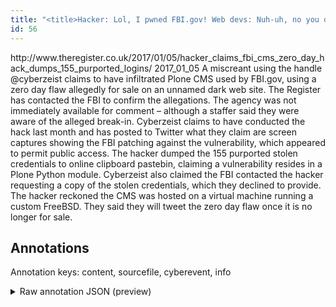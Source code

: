 ```yaml
---
title: "<title>Hacker: Lol, I pwned FBI.gov! Web devs: Nuh-uh, no you didn't • The Register    </title>"
id: 56
---
```


<title>Hacker: Lol, I pwned FBI.gov! Web devs: Nuh-uh, no you didn't • The Register    </title>
<source> http://www.theregister.co.uk/2017/01/05/hacker_claims_fbi_cms_zero_day_hack_dumps_155_purported_logins/ </source>
<date> 2017_01_05 </date>
<text>
A miscreant using the handle @cyberzeist claims to have infiltrated Plone CMS used by FBI.gov, using a zero day flaw allegedly for sale on an unnamed dark web site.
The Register has contacted the FBI to confirm the allegations.
The agency was not immediately available for comment – although a staffer said they were aware of the alleged break-in.
Cyberzeist claims to have conducted the hack last month and has posted to Twitter what they claim are screen captures showing the FBI patching against the vulnerability, which appeared to permit public access.
The hacker dumped the 155 purported stolen credentials to online clipboard pastebin, claiming a vulnerability resides in a Plone Python module.
Cyberzeist also claimed the FBI contacted the hacker requesting a copy of the stolen credentials, which they declined to provide.
The hacker reckoned the CMS was hosted on a virtual machine running a custom FreeBSD.
They said they will tweet the zero day flaw once it is no longer for sale.
</text>



## Annotations

Annotation keys: content, sourcefile, cyberevent, info

<details>
<summary>Raw annotation JSON (preview)</summary>

```json
{
  "content": "A miscreant using the handle @cyberzeist claims to have infiltrated Plone CMS used by FBI.gov, using a zero day flaw allegedly for sale on an unnamed dark web site. The Register has contacted the FBI to confirm the allegations. The agency was not immediately available for comment \u2013 although a staffer said they were aware of the alleged break-in. Cyberzeist claims to have conducted the hack last month and has posted to Twitter what they claim are screen captures showing the FBI patching against the vulnerability, which appeared to permit public access. The hacker dumped the 155 purported stolen credentials to online clipboard pastebin, claiming a vulnerability resides in a Plone Python module. Cyberzeist also claimed the FBI contacted the hacker requesting a copy of the stolen credentials, which they declined to provide. The hacker reckoned the CMS was hosted on a virtual machine running a custom FreeBSD. They said they will tweet the zero day flaw once it is no longer for sale.",
  "sourcefile": "56.txt",
  "cyberevent": {
    "hopper": [
      {
        "index": 0,
        "relation": "Same",
        "events": [
          {
            "index": "E5",
            "type": "Vulnerability-related",
            "realis": "Actual",
            "nugget": {
              "startOffset": 643,
              "index": "T15",
              "endOffset": 651,
              "text": "claiming"
            },
            "argument": [
              {
                "index": "T16",
                "text": "vulnerability",
                "endOffset": 667,
                "role": {
                  "type": "Vulnerability"
                },
                "startOffset": 654,
                "type": "Vulnerability"
              }
            ],
            "subtype": "DiscoverVulnerability"
          },
          {
            "index": "E2",
            "type": "Vulnerability-related",
            "realis": "Actual",
            "nugget": {
              "startOffset": 668,
              "index": "T9",
              "endOffset": 678,
              "text": "resides in"
            },
            "argument": [
              {
                "index": "T17",
                "text": "Plone Python module",
                "endOffset": 700,
                "role": {
                  "type": "Vulnerable_System"
                },
                "startOffset": 681,
                "type": "Software"
              },
              {
                "index": "T16",
                "text": "vulnerability",
                "endOffset": 667,
                "role": {
                  "type": "Vulnerability"
                },
                "startOffset": 654,
                "type": "Vulnerability"
              }
            ],
            "subtype": "DiscoverVulnerability"
          }
        ]
      },
      {
        "index": 1,
        "events": [
          {
            "index": "E10",
            "type": "Vulnerability-related",
            "realis": "Actual",
            "nugget": {
              "startOffset": 41,
              "index": "T39",
              "endOffset": 47,
              "text": "claims"
            },
            "argument": [
              {
                "index": "T7",
                "text": "A miscreant",
                "endOffset": 11,
                "role": {
                  "type": "Discoverer"
                },
                "startOffset": 0,
                "type": "Person"
              },
              {
                "index": "T4",
                "text": "a zero day flaw",
                "endOffset": 116,
                "role": {
                  "type": "Vulnerability"
                },
                "startOffset": 101,
                "type": "Vulnerability"
              },
              {
                "index": "T3",
                "text": "FBI.gov",
                "endOffset": 93,
                "role": {
                  "type": "Vulnerable_System"
              
```
</details>
